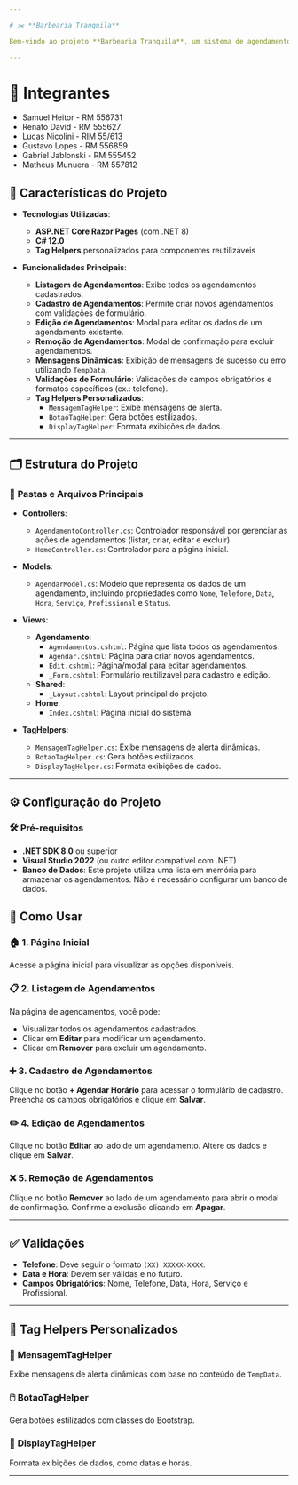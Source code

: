 ```yaml
---

# ✂️ **Barbearia Tranquila**

Bem-vindo ao projeto **Barbearia Tranquila**, um sistema de agendamento online para barbearias. Este projeto foi desenvolvido utilizando **ASP.NET Core Razor Pages** e tem como objetivo facilitar o gerenciamento de agendamentos, oferecendo uma interface simples e intuitiva para os usuários.

---
```


# 👥 **Integrantes**
* Samuel Heitor - RM 556731
* Renato David - RM 555627
* Lucas Nicolini - RIM 55/613
* Gustavo Lopes - RM 556859
* Gabriel Jablonski - RM 555452
* Matheus Munuera - RM 557812

## 🌟 **Características do Projeto**

- **Tecnologias Utilizadas**:
  - **ASP.NET Core Razor Pages** (com .NET 8)
  - **C# 12.0**
  - **Tag Helpers** personalizados para componentes reutilizáveis

- **Funcionalidades Principais**:
  - **Listagem de Agendamentos**: Exibe todos os agendamentos cadastrados.
  - **Cadastro de Agendamentos**: Permite criar novos agendamentos com validações de formulário.
  - **Edição de Agendamentos**: Modal para editar os dados de um agendamento existente.
  - **Remoção de Agendamentos**: Modal de confirmação para excluir agendamentos.
  - **Mensagens Dinâmicas**: Exibição de mensagens de sucesso ou erro utilizando `TempData`.
  - **Validações de Formulário**: Validações de campos obrigatórios e formatos específicos (ex.: telefone).
  - **Tag Helpers Personalizados**:
    - `MensagemTagHelper`: Exibe mensagens de alerta.
    - `BotaoTagHelper`: Gera botões estilizados.
    - `DisplayTagHelper`: Formata exibições de dados.

---

## 🗂️ **Estrutura do Projeto**

### 📁 **Pastas e Arquivos Principais**

- **Controllers**:
  - `AgendamentoController.cs`: Controlador responsável por gerenciar as ações de agendamentos (listar, criar, editar e excluir).
  - `HomeController.cs`: Controlador para a página inicial.

- **Models**:
  - `AgendarModel.cs`: Modelo que representa os dados de um agendamento, incluindo propriedades como `Nome`, `Telefone`, `Data`, `Hora`, `Serviço`, `Profissional` e `Status`.

- **Views**:
  - **Agendamento**:
    - `Agendamentos.cshtml`: Página que lista todos os agendamentos.
    - `Agendar.cshtml`: Página para criar novos agendamentos.
    - `Edit.cshtml`: Página/modal para editar agendamentos.
    - `_Form.cshtml`: Formulário reutilizável para cadastro e edição.
  - **Shared**:
    - `_Layout.cshtml`: Layout principal do projeto.
  - **Home**:
    - `Index.cshtml`: Página inicial do sistema.

- **TagHelpers**:
  - `MensagemTagHelper.cs`: Exibe mensagens de alerta dinâmicas.
  - `BotaoTagHelper.cs`: Gera botões estilizados.
  - `DisplayTagHelper.cs`: Formata exibições de dados.

---

## ⚙️ **Configuração do Projeto**

### 🛠️ **Pré-requisitos**
- **.NET SDK 8.0** ou superior
- **Visual Studio 2022** (ou outro editor compatível com .NET)
- **Banco de Dados**: Este projeto utiliza uma lista em memória para armazenar os agendamentos. Não é necessário configurar um banco de dados.

## 🚀 **Como Usar**

### 🏠 **1. Página Inicial**
Acesse a página inicial para visualizar as opções disponíveis.

### 📋 **2. Listagem de Agendamentos**
Na página de agendamentos, você pode:
- Visualizar todos os agendamentos cadastrados.
- Clicar em **Editar** para modificar um agendamento.
- Clicar em **Remover** para excluir um agendamento.

### ➕ **3. Cadastro de Agendamentos**
Clique no botão **+ Agendar Horário** para acessar o formulário de cadastro. Preencha os campos obrigatórios e clique em **Salvar**.

### ✏️ **4. Edição de Agendamentos**
Clique no botão **Editar** ao lado de um agendamento. Altere os dados e clique em **Salvar**.

### ❌ **5. Remoção de Agendamentos**
Clique no botão **Remover** ao lado de um agendamento para abrir o modal de confirmação. Confirme a exclusão clicando em **Apagar**.

---

## ✅ **Validações**

- **Telefone**: Deve seguir o formato `(XX) XXXXX-XXXX`.
- **Data e Hora**: Devem ser válidas e no futuro.
- **Campos Obrigatórios**: Nome, Telefone, Data, Hora, Serviço e Profissional.

---

## 🧩 **Tag Helpers Personalizados**

### 🔔 **MensagemTagHelper**
Exibe mensagens de alerta dinâmicas com base no conteúdo de `TempData`.

### 🖱️ **BotaoTagHelper**
Gera botões estilizados com classes do Bootstrap.

### 📅 **DisplayTagHelper**
Formata exibições de dados, como datas e horas.

---